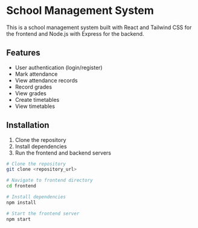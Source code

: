 # School Management System

This is a school management system built with React and Tailwind CSS for the frontend and Node.js with Express for the backend.

## Features

- User authentication (login/register)
- Mark attendance
- View attendance records
- Record grades
- View grades
- Create timetables
- View timetables

## Installation

1. Clone the repository
2. Install dependencies
3. Run the frontend and backend servers

```sh
# Clone the repository
git clone <repository_url>

# Navigate to frontend directory
cd frontend

# Install dependencies
npm install

# Start the frontend server
npm start
